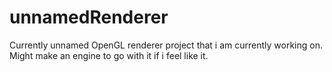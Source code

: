 # unnamedRenderer
Currently unnamed OpenGL renderer project that i am currently working on. Might make an engine to go with it if i feel like it.
